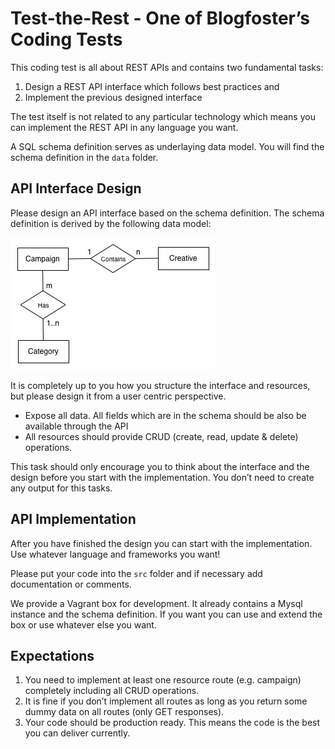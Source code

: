 # Test-the-Rest - One of Blogfoster’s Coding Tests
This coding test is all about REST APIs and contains two fundamental tasks:

1. Design a REST API interface which follows best practices and
2. Implement the previous designed interface

The test itself is not related to any particular technology which means you can implement the REST API in any language you want. 

A SQL schema definition serves as underlaying data model. You will find the schema definition in the `data` folder.

##  API Interface Design
Please design an API interface based on the schema definition. The schema definition is derived by the following data model:

![Data Model](/data/data_model.jpg)

It is completely up to you how you structure the interface and resources, but please design it from a user centric perspective.

- Expose all data. All fields which are in the schema should be also be available through the API
- All resources should provide CRUD (create, read, update & delete) operations.

This task should only encourage you to think about the interface and the design before you start with the implementation. You don’t need to create any output for this tasks.

## API Implementation
After you have finished the design you can start with the implementation. Use whatever language and frameworks you want!

Please put your code into the `src` folder and if necessary add documentation or comments.

We provide a Vagrant box for development. It already contains a Mysql instance and the schema definition. If you want you can use and extend the box or use whatever else you want. 

## Expectations
1. You need to implement at least one resource route (e.g. campaign) completely including all CRUD operations. 
2. It is fine if you don’t implement all routes as long as you return some dummy data on all routes (only GET responses).
3. Your code should be production ready. This means the code is the best you can deliver currently.

